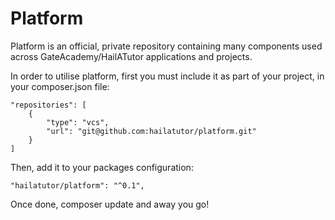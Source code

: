 # Platform

Platform is an official, private repository containing many components used across GateAcademy/HailATutor applications and projects.

In order to utilise platform, first you must include it as part of your project, in your composer.json file:

```
"repositories": [
    {
        "type": "vcs",
        "url": "git@github.com:hailatutor/platform.git"
    }
]
```

Then, add it to your packages configuration:

```
"hailatutor/platform": "^0.1",
```

Once done, composer update and away you go!

